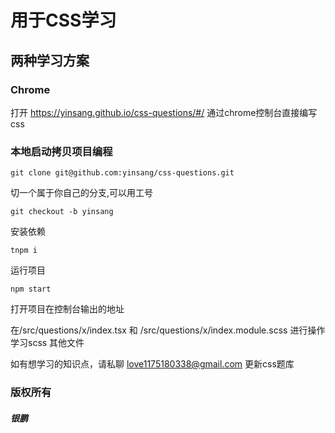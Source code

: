 # 用于CSS学习
## 两种学习方案
### Chrome
打开 https://yinsang.github.io/css-questions/#/ 通过chrome控制台直接编写css
### 本地启动拷贝项目编程
```
git clone git@github.com:yinsang/css-questions.git
```
切一个属于你自己的分支,可以用工号
```
git checkout -b yinsang
```
安装依赖
```
tnpm i
```
运行项目
```
npm start
```
打开项目在控制台输出的地址

在/src/questions/x/index.tsx  和 /src/questions/x/index.module.scss 进行操作学习scss
其他文件

如有想学习的知识点，请私聊 love1175180338@gmail.com 更新css题库
### 版权所有
##### 银鹏
